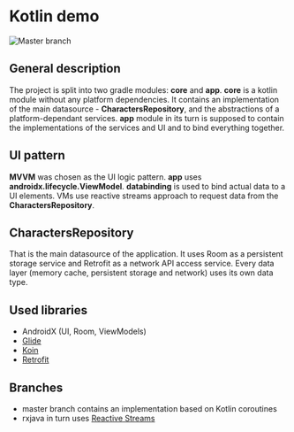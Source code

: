 # Kotlin demo
![Master branch](https://github.com/abelthefirst/KotlinDemo/workflows/Build%20debug%20APK/badge.svg)

## General description

The project is split into two gradle modules: **core** and **app**.
**core** is a kotlin module without any platform dependencies.
It contains an implementation of the main datasource - **CharactersRepository**,
and the abstractions of a platform-dependant services.
**app** module in its turn is supposed to contain the implementations of the services and UI and to bind everything together.

## UI pattern

**MVVM** was chosen as the UI logic pattern. **app** uses **androidx.lifecycle.ViewModel**.
**databinding** is used to bind actual data to a UI elements.
VMs use reactive streams approach to request data from the **CharactersRepository**.

## CharactersRepository

That is the main datasource of the application. It uses Room as a persistent storage service and Retrofit as a network API access service.
Every data layer (memory cache, persistent storage and network) uses its own data type.

## Used libraries

- AndroidX (UI, Room, ViewModels)
- [Glide](https://github.com/bumptech/glide)
- [Koin](https://insert-koin.io/)
- [Retrofit](https://github.com/square/retrofit)

## Branches
 - master branch contains an implementation based on Kotlin coroutines
 - rxjava in turn uses [Reactive Streams](http://www.reactive-streams.org/)
